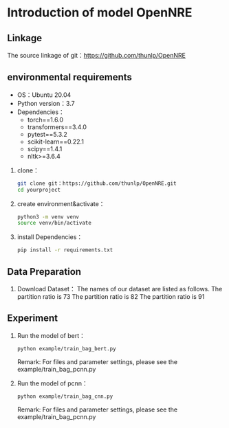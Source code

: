 # Introduction of model OpenNRE

## Linkage
The source linkage of git：https://github.com/thunlp/OpenNRE

## environmental requirements
- OS：Ubuntu 20.04
- Python version：3.7
- Dependencies：
  - torch==1.6.0
  - transformers==3.4.0
  - pytest==5.3.2
  - scikit-learn==0.22.1
  - scipy==1.4.1
  - nltk>=3.6.4
  
1. clone：
    ```bash
    git clone git：https://github.com/thunlp/OpenNRE.git
    cd yourproject
    ```

2. create environment&activate：

    ```bash
    python3 -m venv venv
    source venv/bin/activate
    ```

3. install Dependencies：

    ```bash
    pip install -r requirements.txt
    ```

## Data Preparation
1. Download Dataset：
   The names of our dataset are listed as follows.
    The partition ratio is 73
    The partition ratio is 82
    The partition ratio is 91
    
## Experiment
1. Run the model of bert：
    ```bash
    python example/train_bag_bert.py
    ```
    Remark:  For files and parameter settings, please see the example/train_bag_pcnn.py

2. Run the model of pcnn：
    ```bash
    python example/train_bag_cnn.py
    ```
    Remark:  For files and parameter settings, please see the example/train_bag_pcnn.py
